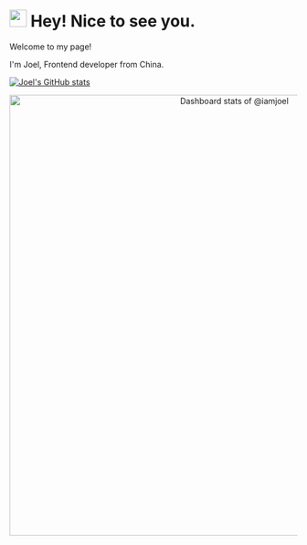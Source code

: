 <h1><img src="https://emojis.slackmojis.com/emojis/images/1531849430/4246/blob-sunglasses.gif?1531849430" width="30"/> Hey! Nice to see you.</h1>
Welcome to my page!  

I'm Joel, Frontend developer from China.

[![Joel's GitHub stats](https://github-readme-stats.vercel.app/api?username=iamjoel)](https://github.com/anuraghazra/github-readme-stats)

<a href="https://next.ossinsight.io/widgets/official/compose-user-dashboard-stats?user_id=2120155" target="_blank" style="display: block" align="center">
  <picture>
    <source media="(prefers-color-scheme: dark)" srcset="https://next.ossinsight.io/widgets/official/compose-user-dashboard-stats/thumbnail.png?user_id=2120155&image_size=auto&color_scheme=dark" width="771" height="auto">
    <img alt="Dashboard stats of @iamjoel" src="https://next.ossinsight.io/widgets/official/compose-user-dashboard-stats/thumbnail.png?user_id=2120155&image_size=auto&color_scheme=light" width="771" height="auto">
  </picture>
</a>
<!-- Made with [OSS Insight](https://ossinsight.io/) -->
